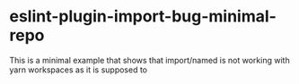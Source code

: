 # eslint-plugin-import-bug-minimal-repo
This is a minimal example that shows that import/named is not working with yarn workspaces as it is supposed to
